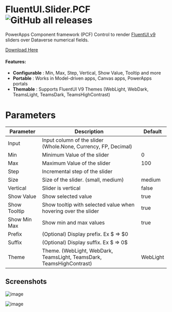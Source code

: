 # FluentUI.Slider.PCF ![GitHub all releases](https://img.shields.io/github/downloads/drivardxrm/FluentUI.Slider.PCF/total?style=plastic)

PowerApps Component framework (PCF) Control to render [FluentUI v9](https://react.fluentui.dev/) sliders over Dataverse numerical fields.


[Download Here](https://github.com/drivardxrm/FluentUI.Slider.PCF/releases/latest)

#### Features:

- **Configurable** : Min, Max, Step, Vertical, Show Value, Tooltip and more
- **Portable** : Works in Model-driven apps, Canvas apps, PowerApps portals
- **Themable** : Supports FluentUI V9 Themes (WebLight, WebDark, TeamsLight, TeamsDark, TeamsHighContrast)

# Parameters
| Parameter         | Description                                                                                  | Default     |
|-------------------|----------------------------------------------------------------------------------------------|----------   |
| Input  | Input column of the slider (Whole.None, Currency, FP, Decimal) |             |
| Min  | Minimum Value of the slider |     0     |
| Max   |  Maximum Value of the slider | 100 |
| Step   |  Incremental step of the slider |  |
| Size   | Size of the slider. (small, medium) | medium |
| Vertical |Slider is vertical |  false  |
| Show Value | Show selected value |  true   |
| Show Tooltip | Show tooltip with selected value when hovering over the slider |  true   |
| Show Min Max | Show min and max values |  true   |
| Prefix | (Optional) Display prefix. Ex $ => $0 |     |
| Suffix | (Optional) Display suffix. Ex $ => 0$ |    |
| Theme | Theme. (WebLight, WebDark, TeamsLight, TeamsDark, TeamsHighContrast) |   WebLight  |

## Screenshots ##

![image](https://user-images.githubusercontent.com/38399134/184493398-d59c03a1-e92f-4aca-8aca-2ff657386fb8.png)

![image](https://user-images.githubusercontent.com/38399134/184504869-685e24c8-8b10-4b24-beee-09f99112e02f.png)

